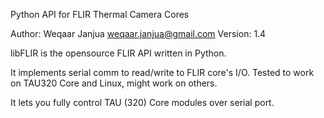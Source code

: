 Python API for FLIR Thermal Camera Cores

Author: Weqaar Janjua <weqaar.janjua@gmail.com>
Version: 1.4

libFLIR is the opensource FLIR API written in Python.

It implements serial comm to read/write to FLIR core's I/O. Tested to work on TAU320 Core and Linux, might work on others.

It lets you fully control TAU (320) Core modules over serial port.

